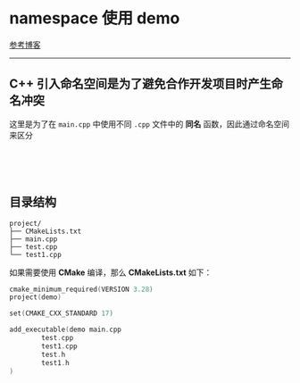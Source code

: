 # namespace 使用 demo

[参考博客](https://www.cnblogs.com/zjuhaohaoxuexi/p/16470576.html)

---

## C++ 引入命名空间是为了避免合作开发项目时产生命名冲突


这里是为了在 `main.cpp` 中使用不同 `.cpp` 文件中的 **同名** 函数，因此通过命名空间来区分

<br>
<br>
<br>

## 目录结构
```
project/
├── CMakeLists.txt
├── main.cpp
├── test.cpp
└── test1.cpp

```

如果需要使用 **CMake** 编译，那么 **CMakeLists.txt** 如下：

```cpp
cmake_minimum_required(VERSION 3.28)
project(demo)

set(CMAKE_CXX_STANDARD 17)

add_executable(demo main.cpp
        test.cpp
        test1.cpp
        test.h
        test1.h
)
```
